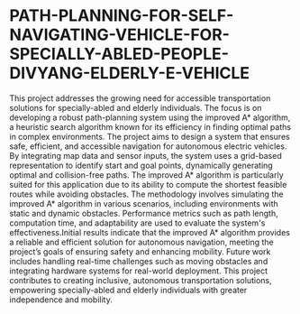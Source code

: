 # PATH-PLANNING-FOR-SELF-NAVIGATING-VEHICLE-FOR-SPECIALLY-ABLED-PEOPLE-DIVYANG-ELDERLY-E-VEHICLE <img src="https://github.com/user-attachments/assets/19f82c26-9028-43e8-8e55-b94fa266fb06" width="4" height="3"/>


This project addresses the growing need for accessible transportation solutions for specially-abled and
elderly individuals. The focus is on developing a robust path-planning system using the improved A*
algorithm, a heuristic search algorithm known for its efficiency in finding optimal paths in complex
environments.
The project aims to design a system that ensures safe, efficient, and accessible navigation for
autonomous electric vehicles. By integrating map data and sensor inputs, the system uses a grid-based
representation to identify start and goal points, dynamically generating optimal and collision-free
paths. The improved A* algorithm is particularly suited for this application due to its ability to
compute the shortest feasible routes while avoiding obstacles.
The methodology involves simulating the improved A* algorithm in various scenarios, including
environments with static and dynamic obstacles. Performance metrics such as path length,
computation time, and adaptability are used to evaluate the system's effectiveness.Initial results
indicate that the improved A* algorithm provides a reliable and efficient solution for autonomous
navigation, meeting the project’s goals of ensuring safety and enhancing mobility. Future work
includes handling real-time challenges such as moving obstacles and integrating hardware systems for
real-world deployment. This project contributes to creating inclusive, autonomous transportation
solutions, empowering specially-abled and elderly individuals with greater independence and
mobility.
